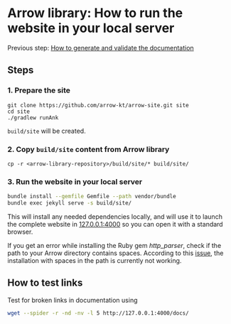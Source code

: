 # Arrow library: How to run the website in your local server

Previous step: [How to generate and validate the documentation](how-to-generate-and-validate-documentation.md)

## Steps

### 1. Prepare the site

```
git clone https://github.com/arrow-kt/arrow-site.git site
cd site
./gradlew runAnk
```

`build/site` will be created.

### 2. Copy `build/site` content from Arrow library

```
cp -r <arrow-library-repository>/build/site/* build/site/
```

### 3. Run the website in your local server

```bash
bundle install --gemfile Gemfile --path vendor/bundle
bundle exec jekyll serve -s build/site/
```

This will install any needed dependencies locally, and will use it to launch the complete website in [127.0.0.1:4000](http://127.0.0.1:4000) so you can open it with a standard browser.

If you get an error while installing the Ruby gem _http_parser_, check if the path to your Arrow directory contains spaces. According to this [issue](https://github.com/tmm1/http_parser.rb/issues/47), the installation with spaces in the path is currently not working.

## How to test links

Test for broken links in documentation using

```sh
wget --spider -r -nd -nv -l 5 http://127.0.0.1:4000/docs/
```
